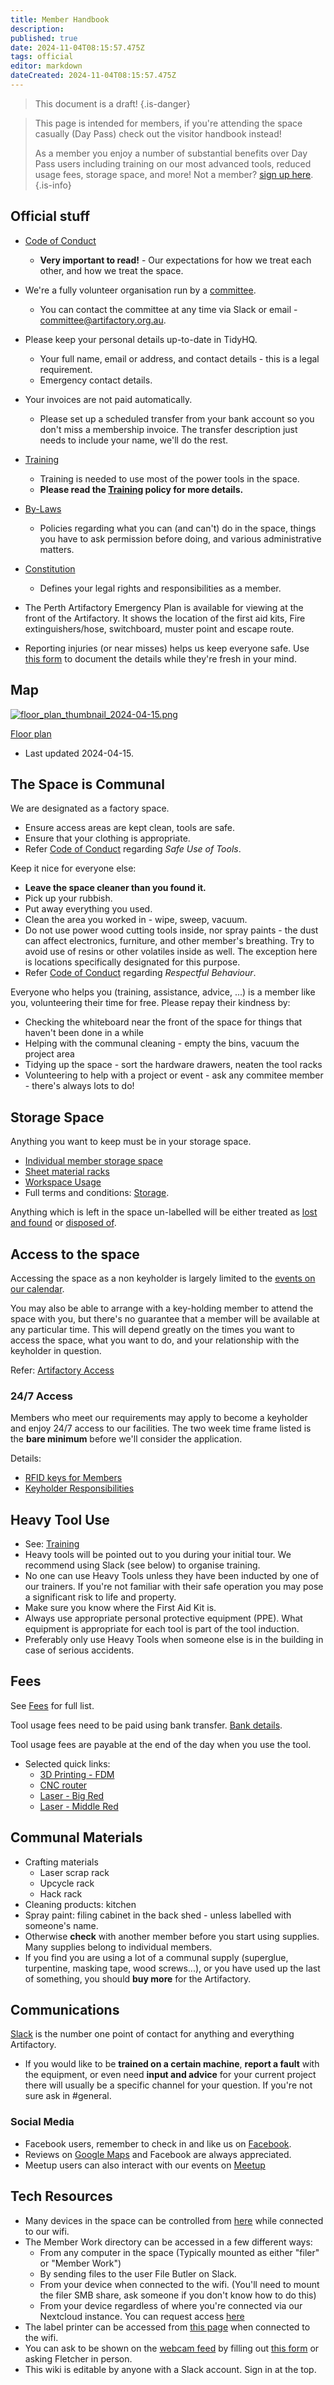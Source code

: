 ```yaml
---
title: Member Handbook
description: 
published: true
date: 2024-11-04T08:15:57.475Z
tags: official
editor: markdown
dateCreated: 2024-11-04T08:15:57.475Z
---
```


> This document is a draft!
{.is-danger}


> This page is intended for members, if you're attending the space casually (Day Pass) check out the visitor handbook instead!
>
> As a member you enjoy a number of substantial benefits over Day Pass users including training on our most advanced tools, reduced usage fees, storage space, and more! Not a member? [sign up here](https://artifactory.org.au/pricing).
{.is-info}

## Official stuff

* [Code of Conduct](/docs/committee/code_of_conduct)
    * **Very important to read!** - Our expectations for how we treat each other, and how we treat the space.
    
* We're a fully volunteer organisation run by a [committee](/docs/committee/home).
    * You can contact the committee at any time via Slack or email - committee@artifactory.org.au.
    
* Please keep your personal details up-to-date in TidyHQ.
    * Your full name, email or address, and contact details - this is a legal requirement.
    * Emergency contact details.
    
* Your invoices are not paid automatically.
    * Please set up a scheduled transfer from your bank account so you don't miss a membership invoice. The transfer description just needs to include your name, we'll do the rest.

* [Training](/docs/policies/training)
    * Training is needed to use most of the power tools in the space.
    * **Please read the [Training](/docs/policies/training) policy for more details.**

* [By-Laws](/docs/policies/bylaws)
    * Policies regarding what you can (and can't) do in the space, things you have to ask permission before doing, and various administrative matters.

* [Constitution](/constitution)
    * Defines your legal rights and responsibilities as a member.
    
* The Perth Artifactory Emergency Plan is available for viewing at the front of the Artifactory. It shows the location of the first aid kits, Fire extinguishers/hose, switchboard, muster point and escape route.

* Reporting injuries (or near misses) helps us keep everyone safe. Use [this form](https://cloud.artifactory.org.au/apps/forms/62rTWpZH4fr5di2H) to document the details while they're fresh in your mind.

## Map

[![floor_plan_thumbnail_2024-04-15.png](/floor_plan_thumbnail_2024-04-15.png)](/artifactory_floor_plan_2024-04-15.pdf)

[Floor plan](/artifactory_floor_plan_2024-04-15.pdf)
* Last updated 2024-04-15.

## The Space is Communal

We are designated as a factory space.

* Ensure access areas are kept clean, tools are safe.
* Ensure that your clothing is appropriate.
* Refer [Code of Conduct](/docs/committee/code_of_conduct) regarding *Safe Use of Tools*.

Keep it nice for everyone else:

* **Leave the space cleaner than you found it.**
* Pick up your rubbish.
* Put away everything you used.
* Clean the area you worked in - wipe, sweep, vacuum.
* Do not use power wood cutting tools inside, nor spray paints - the dust can affect electronics, furniture, and other member's breathing. Try to avoid use of resins or other volatiles inside as well. The exception here is locations specifically designated for this purpose.
* Refer [Code of Conduct](/docs/committee/code_of_conduct) regarding *Respectful Behaviour*.

Everyone who helps you (training, assistance, advice, ...) is a member like you, volunteering their time for free. Please repay their kindness by:
* Checking the whiteboard near the front of the space for things that haven't been done in a while
* Helping with the communal cleaning - empty the bins, vacuum the project area
* Tidying up the space - sort the hardware drawers, neaten the tool racks
* Volunteering to help with a project or event - ask any commitee member - there's always lots to do!

## Storage Space

Anything you want to keep must be in your storage space.

* [Individual member storage space](/docs/policies/storage#individual-member-storage-spaces)
* [Sheet material racks](/docs/policies/storage#sheet-material-racks)
* [Workspace Usage](/docs/policies/storage#workspace-usage)
* Full terms and conditions: [Storage](/docs/policies/storage).

Anything which is left in the space un-labelled will be either treated as [lost and found](/docs/policies/storage#lost-and-found) or  [disposed of](/docs/policies/storage#disposal-of-property).

## Access to the space

Accessing the space as a non keyholder is largely limited to the [events on our calendar](https://artifactory.org.au/events).

You may also be able to arrange with a key-holding member to attend the space with you, but there's no guarantee that a member will be available at any particular time. This will depend greatly on the times you want to access the space, what you want to do, and your relationship with the keyholder in question.

Refer: [Artifactory Access](/docs/committee/artifactory_access)

### 24/7 Access

Members who meet our requirements may apply to become a keyholder and enjoy 24/7 access to our facilities. The two week time frame listed is the **bare minimum** before we'll consider the application.

Details:
* [RFID keys for Members](https://wiki.artifactory.org.au/en/docs/policies/bylaws#rfid-keys-for-members)
* [Keyholder Responsibilities](/docs/policies/keyholder_responsibilities)

## Heavy Tool Use                 

* See: [Training](/docs/policies/training)
* Heavy tools will be pointed out to you during your initial tour. We recommend using Slack (see below) to organise training.
* No one can use Heavy Tools unless they have been inducted by one of our trainers. If you're not familiar with their safe operation you may pose a significant risk to life and property.
* Make sure you know where the First Aid Kit is.
* Always use appropriate personal protective equipment (PPE). What equipment is appropriate for each tool is part of the tool induction.
* Preferably only use Heavy Tools when someone else is in the building in case of serious accidents.

## Fees

See [Fees](/docs/policies/fees) for full list.

Tool usage fees need to be paid using bank transfer. [Bank details](/docs/committee/bank_details).

Tool usage fees are payable at the end of the day when you use the tool.

* Selected quick links:
  * [3D Printing - FDM](/docs/policies/fees#h-3d-printer-fdm)
  * [CNC router](/docs/policies/fees#cnc-router-swarf-o-mat)
  * [Laser - Big Red](/docs/policies/fees#laser-cutter-big-red)
  * [Laser - Middle Red](/docs/policies/fees#laser-cutter-middle-red)


## Communal Materials

* Crafting materials
  * Laser scrap rack
  * Upcycle rack
  * Hack rack
* Cleaning products: kitchen
* Spray paint: filing cabinet in the back shed - unless labelled with someone's name.
* Otherwise **check** with another member before you start using supplies. Many supplies belong to individual members.
* If you find you are using a lot of a communal supply (superglue, turpentine, masking tape, wood screws...), or you have used up the last of something, you should **buy more** for the Artifactory.

## Communications

[Slack](https://perart.io/slack) is the number one point of contact for anything and everything Artifactory.

* If you would like to be **trained on a certain machine**, **report a fault** with the equipment, or even need **input and advice** for your current project there will usually be a specific channel for your question. If you're not sure ask in #general.

### Social Media

* Facebook users, remember to check in and like us on [Facebook](https://facebook.com/perthartifactory).
* Reviews on [Google Maps](https://maps.app.goo.gl/SB5iAEN4LBVAppt39) and Facebook are always appreciated.
* Meetup users can also interact with our events on [Meetup](https://www.meetup.com/en-AU/Perth-Artifactory/)

## Tech Resources

* Many devices in the space can be controlled from [here](https://control.artifactory.org.au) while connected to our wifi.
* The Member Work directory can be accessed in a few different ways:
  * From any computer in the space (Typically mounted as either "filer" or "Member Work")
  * By sending files to the user File Butler on Slack.
  * From your device when connected to the wifi. (You'll need to mount the filer SMB share, ask someone if you don't know how to do this)
  * From your device regardless of where you're connected via our Nextcloud instance. You can request access [here](https://cloud.artifactory.org.au/apps/forms/CRDidNysNjBwbwKN)
* The label printer can be accessed from [this page](https://i.perart.io/label) when connected to the wifi.
* You can ask to be shown on the [webcam feed](https://space.artifactory.org.au/) by filling out [this form](https://cloud.artifactory.org.au/apps/forms/CSNEkreDRn9GNgw3) or asking Fletcher in person.
* This wiki is editable by anyone with a Slack account. Sign in at the top.
